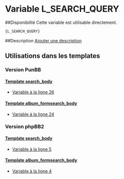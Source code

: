 # Variable L_SEARCH_QUERY

##Disponibilité
Cette variable est utilisable directement.

```html
{L_SEARCH_QUERY}
```

##Description
[Ajouter une description](https://fa-tvars.appspot.com/var/L_SEARCH_QUERY)

## Utilisations dans les templates

### Version PunBB

#### [Template search_body](punbb/search_body.md#readme)
* [Variable &agrave; la ligne 26](../punbb/search_body.tpl#L26)

#### [Template album_formsearch_body](punbb/album_formsearch_body.md#readme)
* [Variable &agrave; la ligne 24](../punbb/album_formsearch_body.tpl#L24)

### Version phpBB2

#### [Template search_body](subsilver/search_body.md#readme)
* [Variable &agrave; la ligne 5](../subsilver/search_body.tpl#L5)

#### [Template album_formsearch_body](subsilver/album_formsearch_body.md#readme)
* [Variable &agrave; la ligne 4](../subsilver/album_formsearch_body.tpl#L4)